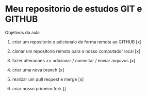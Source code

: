 # Meu repositorio de estudos GIT e GITHUB

Objetivos da aula

1. criar um repositorio e adicionalo de forma remota ao GITHUB [x]

2. clonar um repositorio remoto para o nosso computador local [x]

3. fazer alteracoes >> adicionar / commitar / enviar arquivos [x]

4. criar uma nova branch [x]

5. realizar um pull request e merge [x]

6. criar nosso primeiro fork []
